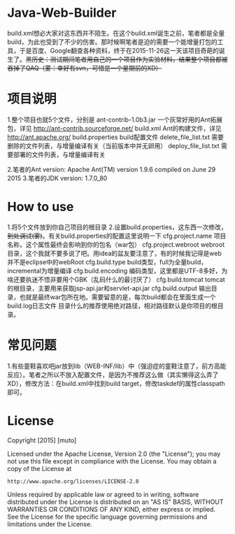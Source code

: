 # Java-Web-Builder
build.xml想必大家对这东西并不陌生。在这个build.xml诞生之前，笔者都是全量build，为此也受到了不少的伤害。那时候啊笔者是迫的需要一个能增量打包的工具，于是百度、Google翻查各种资料，终于在2015-11-26这一天该项目奇葩的诞生了。<s>黑历史：测试期间笔者用自己的一个项目作为实验材料，结果整个项目都被吞掉了QAQ（雾：幸好有svn，可惜是一个星期前的XD）</s>

# 项目说明
1.整个项目也就5个文件，分别是
  ant-contrib-1.0b3.jar   一个灰常好用的Ant拓展包，详见 http://ant-contrib.sourceforge.net/
              build.xml   Ant的构建文件，详见 http://ant.apache.org/
       build.properties   build配置文件
   delete_file_list.txt   需要删除的文件列表，与增量编译有关（当前版本中并无卵用）
   deploy_file_list.txt   需要部署的文件列表，与增量编译有关
   
2.笔者的Ant version: Apache Ant(TM) version 1.9.6 compiled on June 29 2015
3.笔者的JDK version: 1.7.0_80

# How to use
1.将5个文件放到你自己项目的根目录
2.设置build.properties，这东西一次修改，<s>到处调试(雾)</s>。有关build.properties的配置这里说明一下
      cfg.project.name    项目名称，这个属性最终会影响到你的包名（war包）
   cfg.project.webroot    webroot目录，这个我就不要多说了吧。用idea的盆友要注意了，有的时候我记得是web并不是eclipse中的webRoot
        cfg.build.type    build类型，full为全量build，incremental为增量编译
    cfg.build.encoding    编码类型，这里都是UTF-8多好，为啥还要执迷不悟非要用个GBK（乱码什么的最讨厌了）
      cfg.build.tomcat    tomcat的根目录，主要用来获取jsp-api.jar和servlet-api.jar
      cfg.build.output    输出目录，也就是最终war包所在地。需要留意的是，每次build都会在里面生成一个build.log日志文件
  目录什么的推荐使用绝对路径，相对路径默认是你项目的根目录。
  
# 常见问题
1.有些童鞋喜欢吧jar放到lib（WEB-INF/lib）中（强迫症的童鞋注意了，前方高能反应）。笔者之所以不放入配置文件，是因为不推荐这么做（其实懒得这么弄了XD），修改方法：在build.xml中找到build target，修改taskdef的属性classpath即可。

# License
Copyright [2015] [muto]

Licensed under the Apache License, Version 2.0 (the "License");
you may not use this file except in compliance with the License.
You may obtain a copy of the License at

    http://www.apache.org/licenses/LICENSE-2.0

Unless required by applicable law or agreed to in writing, software
distributed under the License is distributed on an "AS IS" BASIS,
WITHOUT WARRANTIES OR CONDITIONS OF ANY KIND, either express or implied.
See the License for the specific language governing permissions and
limitations under the License.
